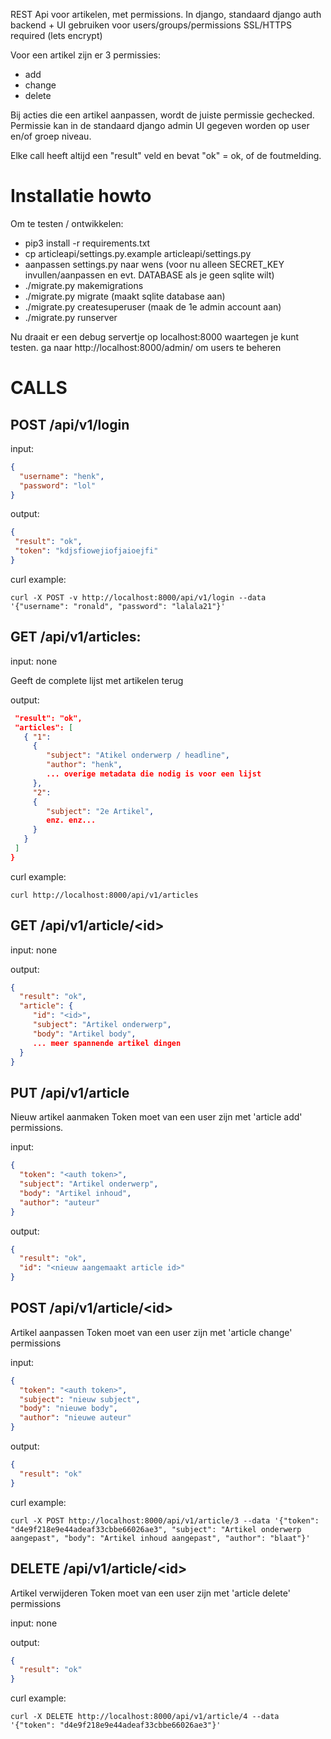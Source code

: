 REST Api voor artikelen, met permissions.
In django, standaard django auth backend + UI gebruiken voor users/groups/permissions
SSL/HTTPS required (lets encrypt)

Voor een artikel zijn er 3 permissies:
- add
- change
- delete

Bij acties die een artikel aanpassen, wordt de juiste permissie gechecked.
Permissie kan in de standaard django admin UI gegeven worden op user en/of groep niveau.

Elke call heeft altijd een "result" veld en bevat "ok" = ok, of de foutmelding.

# Installatie howto
Om te testen / ontwikkelen:

- pip3 install -r requirements.txt
- cp articleapi/settings.py.example articleapi/settings.py
- aanpassen settings.py naar wens
  (voor nu alleen SECRET_KEY invullen/aanpassen en evt. DATABASE als je geen sqlite wilt)
- ./migrate.py makemigrations
- ./migrate.py migrate (maakt sqlite database aan)
- ./migrate.py createsuperuser  (maak de 1e admin account aan)
- ./migrate.py runserver

Nu draait er een debug servertje op localhost:8000 waartegen je kunt testen.
ga naar http://localhost:8000/admin/ om users te beheren

# CALLS

## POST /api/v1/login
input:
```json
{
  "username": "henk",
  "password": "lol"
}
```

output:
```json
{
 "result": "ok",
 "token": "kdjsfiowejiofjaioejfi"
}
```

curl example:
```
curl -X POST -v http://localhost:8000/api/v1/login --data '{"username": "ronald", "password": "lalala21"}'
```

## GET /api/v1/articles:
input: none

Geeft de complete lijst met artikelen terug

output:
```json
 "result": "ok",
 "articles": [
   { "1": 
     {
        "subject": "Atikel onderwerp / headline",
        "author": "henk",
        ... overige metadata die nodig is voor een lijst
     },
     "2":
     {
        "subject": "2e Artikel",
        enz. enz...
     }
   }
 ]
}
```

curl example:
```
curl http://localhost:8000/api/v1/articles
```


## GET /api/v1/article/\<id\>
input: none

output:
```json
{
  "result": "ok",
  "article": {
     "id": "<id>",
     "subject": "Artikel onderwerp",
     "body": "Artikel body",
     ... meer spannende artikel dingen
  }
}
```


## PUT /api/v1/article
Nieuw artikel aanmaken
Token moet van een user zijn met 'article add' permissions.

input:
```json
{
  "token": "<auth token>",
  "subject": "Artikel onderwerp",
  "body": "Artikel inhoud",
  "author": "auteur"
}
```

output:
```json
{
  "result": "ok",
  "id": "<nieuw aangemaakt article id>"
}
```


## POST /api/v1/article/\<id\>
Artikel aanpassen
Token moet van een user zijn met 'article change' permissions

input:
```json
{
  "token": "<auth token>",
  "subject": "nieuw subject",
  "body": "nieuwe body",
  "author": "nieuwe auteur"
}
```

output:
```json
{
  "result": "ok"
}
```

curl example:
```
curl -X POST http://localhost:8000/api/v1/article/3 --data '{"token": "d4e9f218e9e44adeaf33cbbe66026ae3", "subject": "Artikel onderwerp aangepast", "body": "Artikel inhoud aangepast", "author": "blaat"}'
```


## DELETE /api/v1/article/\<id\>
Artikel verwijderen
Token moet van een user zijn met 'article delete' permissions

input: none

output:
```json
{
  "result": "ok"
}
```

curl example:
```
curl -X DELETE http://localhost:8000/api/v1/article/4 --data '{"token": "d4e9f218e9e44adeaf33cbbe66026ae3"}'
```
